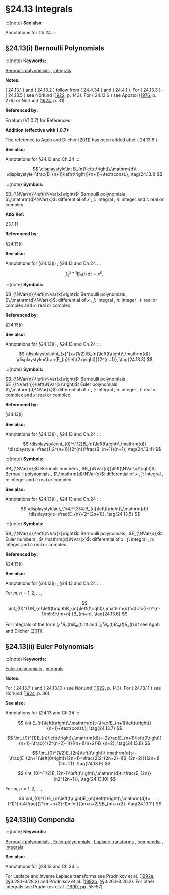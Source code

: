 # §24.13 Integrals

:::{note}
**See also:**

Annotations for Ch.24
:::


## §24.13(i) Bernoulli Polynomials

:::{note}
**Keywords:**

[Bernoulli polynomials](http://dlmf.nist.gov/search/search?q=Bernoulli%20polynomials) , [integrals](http://dlmf.nist.gov/search/search?q=integrals)

**Notes:**

( 24.13.1 ) and ( 24.13.2 ) follow from ( 24.4.34 ) and ( 24.4.1 ). For ( 24.13.3 )–( 24.13.5 ) see Nörlund ([1922](./bib/N.html#bib1729 "Mémoire sur les polynomes de Bernoulli"), p. 143). For ( 24.13.6 ) see Apostol ([1976](./bib/index.html#bib115 "Introduction to Analytic Number Theory"), p. 276) or Nörlund ([1924](./bib/N.html#bib1730 "Vorlesungen über Differenzenrechnung"), p. 31).

**Referenced by:**

Erratum (V1.0.7) for References

**Addition (effective with 1.0.7):**

The reference to Agoh and Dilcher ([2011](./bib/index.html#bib2818 "Integrals of products of Bernoulli polynomials")) has been added after ( 24.13.6 ).

**See also:**

Annotations for §24.13 and Ch.24
:::

<a id="EGx1"></a>

$$
\displaystyle\int B_{n}\left(t\right)\,\mathrm{d}t \displaystyle=\frac{B_{n+1}\left(t\right)}{n+1}+\text{const.}, \tag{24.13.1}
$$

:::{note}
**Symbols:**

$B_{\NVar{n}}\left(\NVar{x}\right)$: Bernoulli polynomials , $\,\mathrm{d}\NVar{x}$: differential of $x$ , $\int$: integral , $n$: integer and $t$: real or complex

**A&S Ref:**

23.1.11

**Referenced by:**

§24.13(i)

**See also:**

Annotations for §24.13(i) , §24.13 and Ch.24
:::

$$
\displaystyle\int_{x}^{x+1}B_{n}\left(t\right)\,\mathrm{d}t \displaystyle=x^{n}, \tag{24.13.2}
$$

:::{note}
**Symbols:**

$B_{\NVar{n}}\left(\NVar{x}\right)$: Bernoulli polynomials , $\,\mathrm{d}\NVar{x}$: differential of $x$ , $\int$: integral , $n$: integer , $t$: real or complex and $x$: real or complex

**Referenced by:**

§24.13(i)

**See also:**

Annotations for §24.13(i) , §24.13 and Ch.24
:::

$$
\displaystyle\int_{x}^{x+(1/2)}B_{n}\left(t\right)\,\mathrm{d}t \displaystyle=\frac{E_{n}\left(2x\right)}{2^{n+1}}, \tag{24.13.3}
$$

:::{note}
**Symbols:**

$B_{\NVar{n}}\left(\NVar{x}\right)$: Bernoulli polynomials , $E_{\NVar{n}}\left(\NVar{x}\right)$: Euler polynomials , $\,\mathrm{d}\NVar{x}$: differential of $x$ , $\int$: integral , $n$: integer , $t$: real or complex and $x$: real or complex

**Referenced by:**

§24.13(i)

**See also:**

Annotations for §24.13(i) , §24.13 and Ch.24
:::

$$
\displaystyle\int_{0}^{1/2}B_{n}\left(t\right)\,\mathrm{d}t \displaystyle=\frac{1-2^{n+1}}{2^{n}}\frac{B_{n+1}}{n+1}, \tag{24.13.4}
$$

:::{note}
**Symbols:**

$B_{\NVar{n}}$: Bernoulli numbers , $B_{\NVar{n}}\left(\NVar{x}\right)$: Bernoulli polynomials , $\,\mathrm{d}\NVar{x}$: differential of $x$ , $\int$: integral , $n$: integer and $t$: real or complex

**See also:**

Annotations for §24.13(i) , §24.13 and Ch.24
:::

$$
\displaystyle\int_{1/4}^{3/4}B_{n}\left(t\right)\,\mathrm{d}t \displaystyle=\frac{E_{n}}{2^{2n+1}}. \tag{24.13.5}
$$

:::{note}
**Symbols:**

$B_{\NVar{n}}\left(\NVar{x}\right)$: Bernoulli polynomials , $E_{\NVar{n}}$: Euler numbers , $\,\mathrm{d}\NVar{x}$: differential of $x$ , $\int$: integral , $n$: integer and $t$: real or complex

**Referenced by:**

§24.13(i)

**See also:**

Annotations for §24.13(i) , §24.13 and Ch.24
:::

For $m,n=1,2,\dotsc$ ,


<a id="E6"></a>
$$
\int_{0}^{1}B_{n}\left(t\right)B_{m}\left(t\right)\,\mathrm{d}t=\frac{(-1)^{n-1}m!n!}{(m+n)!}B_{m+n}. \tag{24.13.6}
$$

For integrals of the form $\int_{0}^{x}B_{n}\left(t\right)B_{m}\left(t\right)\,\mathrm{d}t$ and $\int_{0}^{x}B_{n}\left(t\right)B_{m}\left(t\right)B_{k}\left(t\right)\,\mathrm{d}t$ see Agoh and Dilcher ([2011](./bib/index.html#bib2818 "Integrals of products of Bernoulli polynomials")).


## §24.13(ii) Euler Polynomials

:::{note}
**Keywords:**

[Euler polynomials](http://dlmf.nist.gov/search/search?q=Euler%20polynomials) , [integrals](http://dlmf.nist.gov/search/search?q=integrals)

**Notes:**

For ( 24.13.7 ) and ( 24.13.10 ) see Nörlund ([1922](./bib/N.html#bib1729 "Mémoire sur les polynomes de Bernoulli"), p. 143). For ( 24.13.11 ) see Nörlund ([1924](./bib/N.html#bib1730 "Vorlesungen über Differenzenrechnung"), p. 36).

**See also:**

Annotations for §24.13 and Ch.24
:::


<a id="E7"></a>
$$
\int E_{n}\left(t\right)\,\mathrm{d}t=\frac{E_{n+1}\left(t\right)}{n+1}+\text{const.}, \tag{24.13.7}
$$


<a id="E8"></a>
$$
\int_{0}^{1}E_{n}\left(t\right)\,\mathrm{d}t=-2\frac{E_{n+1}\left(0\right)}{n+1}=\frac{4(2^{n+2}-1)}{(n+1)(n+2)}B_{n+2}, \tag{24.13.8}
$$


<a id="E9"></a>
$$
\int_{0}^{1/2}E_{2n}\left(t\right)\,\mathrm{d}t=-\frac{E_{2n+1}\left(0\right)}{2n+1}=\frac{2(2^{2n+2}-1)B_{2n+2}}{(2n+1)(2n+2)}, \tag{24.13.9}
$$


<a id="E10"></a>
$$
\int_{0}^{1/2}E_{2n-1}\left(t\right)\,\mathrm{d}t=\frac{E_{2n}}{n2^{2n+1}}, \tag{24.13.10}
$$

For $m,n=1,2,\dotsc$ ,


<a id="E11"></a>
$$
\int_{0}^{1}E_{n}\left(t\right)E_{m}\left(t\right)\,\mathrm{d}t=(-1)^{n}4\frac{(2^{m+n+2}-1)m!n!}{(m+n+2)!}B_{m+n+2}. \tag{24.13.11}
$$


## §24.13(iii) Compendia

:::{note}
**Keywords:**

[Bernoulli polynomials](http://dlmf.nist.gov/search/search?q=Bernoulli%20polynomials) , [Euler polynomials](http://dlmf.nist.gov/search/search?q=Euler%20polynomials) , [Laplace transforms](http://dlmf.nist.gov/search/search?q=Laplace%20transforms) , [compendia](http://dlmf.nist.gov/search/search?q=compendia) , [integrals](http://dlmf.nist.gov/search/search?q=integrals)

**See also:**

Annotations for §24.13 and Ch.24
:::

For Laplace and inverse Laplace transforms see Prudnikov et al. ([1992a](./bib/P.html#bib1906 "Integrals and Series: Direct Laplace Transforms, Vol. 4"), §§3.28.1–3.28.2) and Prudnikov et al. ([1992b](./bib/P.html#bib1907 "Integrals and Series: Inverse Laplace Transforms, Vol. 5"), §§3.26.1–3.26.2). For other integrals see Prudnikov et al. ([1990](./bib/P.html#bib1905 "Integrals and Series: More Special Functions, Vol. 3"), pp. 55–57).

